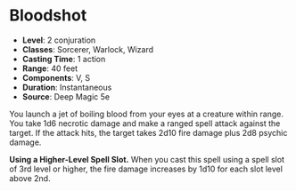 # Bloodshot

- **Level**: 2 conjuration
- **Classes**: Sorcerer, Warlock, Wizard
- **Casting Time**: 1 action
- **Range**: 40 feet
- **Components**: V, S
- **Duration**: Instantaneous
- **Source**: Deep Magic 5e

You launch a jet of boiling blood from your eyes at a creature within range. You take 1d6 necrotic damage and make a ranged spell attack against the target. If the attack hits, the target takes 2d10 fire damage plus 2d8 psychic damage.

**Using a Higher-Level Spell Slot.** When you cast this spell using a spell slot of 3rd level or higher, the fire damage increases by 1d10 for each slot level above 2nd.
